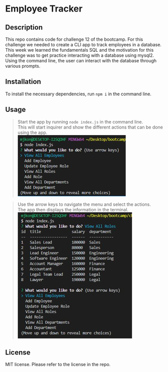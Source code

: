 # Employee Tracker

## Description
This repo contains code for challenge 12 of the bootcamp. For this challenge we needed to create a CLI app to track employees in a database. This week we learned the fundamentals SQL and the motivation for this challenge was to get practice interacting with a database using mysql2. Using the command line, the user can interact with the database through various prompts.

## Installation
To install the necessary dependencies, run `npm i` in the command line.

## Usage
>Start the app by running `node index.js` in the command line.<br>
>This will start inquirer and show the different actions that can be done using the app.<br>
>![menu](./images/menu.JPG)<br>

>Use the arrow keys to navigate the menu and select the actions.<br>
>The app then displays the information in the terminal.<br>
>![view all roles](./images/all-roles.JPG)<br>

## License
MIT license. Please refer to the license in the repo.